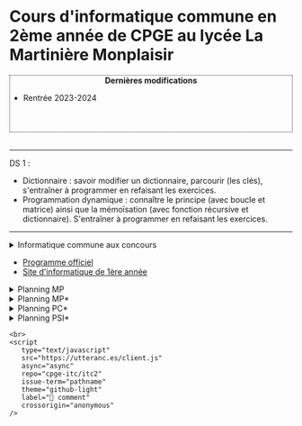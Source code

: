 # Cours d'informatique commune en 2ème année de CPGE au lycée La Martinière Monplaisir

<!-- <div id="" style="border-style:dotted; border-width:1px; overflow:scroll; height:100px;">
<center><b>Dernières modifications</b></center>
<ul>
<li>Ajout corrigé DS 1</li>
</ul>
</div> 
<br /> -->
<div id="" style="border-style:dotted; border-width:1px; overflow:scroll; height:100px;">
<center><b>Dernières modifications</b></center>
<ul>
<li>Rentrée 2023-2024</li>
</ul>
</div> 
<br />

---

DS 1 :  
- Dictionnaire : savoir modifier un dictionnaire, parcourir (les clés), s'entraîner à programmer en refaisant les exercices.  
- Programmation dynamique : connaître le principe (avec boucle et matrice) ainsi que la mémoïsation (avec fonction récursive et dictionnaire). S'entraîner à programmer en refaisant les exercices.

---

<details>
<summary>Informatique commune aux concours</summary>

Concours | Durée | Coefficient (% écrit) | Autres
:---: | :---: | :---: | :---:
[CCINP PC/PSI](https://www.concours-commun-inp.fr/fr/epreuves/annales/annales-pc.html) | 3h | 10% | modélisation
[CCINP MP](https://www.concours-commun-inp.fr/fr/epreuves/annales/annales-mp.html) | | $\approx$ 10% | épreuve d'option + math 1
[Mines-Ponts](https://www.concoursminesponts.fr) | 2h | 7% |
[Centrale-Supélec PC/PSI (à confirmer)](https://www.concours-centrale-supelec.fr) | 2h QCM | 8% |
[Centrale-Supélec MP (à confirmer)](https://www.concours-centrale-supelec.fr) | 0 | 0% |
[X-ENS](https://banques-ecoles.fr/cms/wp-content/uploads/2023/01/Version-complete-combinee.pdf) | 2h | $\approx$ 13% | 
</details>

- [Programme officiel](https://prepas.org/index.php?document=72)
- [Site d'informatique de 1ère année](https://cpge-itc.github.io/itc1)

<details>
<summary>Planning MP</summary>
<iframe src="https://calendar.google.com/calendar/embed?height=600&wkst=1&bgcolor=%23ffffff&ctz=Europe%2FParis&showTitle=0&showTz=0&showCalendars=0&showPrint=0&src=djBjZjgxN2M3cG9oNDdkMG5zNWN0YnR2MzhAZ3JvdXAuY2FsZW5kYXIuZ29vZ2xlLmNvbQ&src=M2hha3JjZmVkMGswNTI2YXYzNzIwaWdqdW9nYTVsODFAaW1wb3J0LmNhbGVuZGFyLmdvb2dsZS5jb20&src=ZnIuZnJlbmNoI2hvbGlkYXlAZ3JvdXAudi5jYWxlbmRhci5nb29nbGUuY29t&color=%237CB342&color=%23E4C441&color=%230B8043" style="border:solid 1px #777" width="800" height="600" frameborder="0" scrolling="no"></iframe>
</details>

<details>
<summary>Planning MP*</summary>
<iframe src="https://calendar.google.com/calendar/embed?height=600&wkst=2&bgcolor=%23ffffff&ctz=Europe%2FParis&showTitle=0&showPrint=0&showTz=0&src=cDM3MWkxaWNqZWswam02bHQ1aTQ5ZDlqdHNAZ3JvdXAuY2FsZW5kYXIuZ29vZ2xlLmNvbQ&src=M2hha3JjZmVkMGswNTI2YXYzNzIwaWdqdW9nYTVsODFAaW1wb3J0LmNhbGVuZGFyLmdvb2dsZS5jb20&src=ZnIuZnJlbmNoI2hvbGlkYXlAZ3JvdXAudi5jYWxlbmRhci5nb29nbGUuY29t&color=%234285F4&color=%23E4C441&color=%230B8043" style="border:solid 1px #777" width="100%" height="600" frameborder="0" scrolling="no"></iframe>
</details>

<details>
<summary>Planning PC*</summary>
<iframe src="https://calendar.google.com/calendar/embed?height=600&wkst=1&bgcolor=%23ffffff&ctz=Europe%2FParis&showTitle=0&showPrint=0&showCalendars=0&showTz=0&src=N210Z3Z1ZGttaTJnaDNobGNzcDJ0c2YycWtAZ3JvdXAuY2FsZW5kYXIuZ29vZ2xlLmNvbQ&src=M2hha3JjZmVkMGswNTI2YXYzNzIwaWdqdW9nYTVsODFAaW1wb3J0LmNhbGVuZGFyLmdvb2dsZS5jb20&color=%237986CB&color=%23E4C441" style="border:solid 1px #777" width="800" height="600" frameborder="0" scrolling="no"></iframe>
</details>

<details>
<summary>Planning PSI*</summary>
<iframe src="https://calendar.google.com/calendar/embed?height=600&wkst=1&bgcolor=%23ffffff&ctz=Europe%2FParis&showTitle=0&showPrint=0&showTz=0&src=MzI5OWE3YzE0NmZiMWJmZDkyOTIyZjI1NTQ0YmJjMGYzYzY0NTE0YWM5NWIzZjM0ZGU2NDA5NDFjMDQ1Y2NlMkBncm91cC5jYWxlbmRhci5nb29nbGUuY29t&src=M2hha3JjZmVkMGswNTI2YXYzNzIwaWdqdW9nYTVsODFAaW1wb3J0LmNhbGVuZGFyLmdvb2dsZS5jb20&color=%23E67C73&color=%23E4C441" style="border:solid 1px #777" width="800" height="600" frameborder="0" scrolling="no"></iframe>
</details>

```{raw} html
<br>
<script
   type="text/javascript"
   src="https://utteranc.es/client.js"
   async="async"
   repo="cpge-itc/itc2"
   issue-term="pathname"
   theme="github-light"
   label="💬 comment"
   crossorigin="anonymous"
/>
```